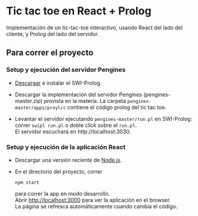 # Tic tac toe en React + Prolog

Implementación de un tic-tac-toe interactivo, usando React del lado del cliente, y Prolog del lado del servidor.

## Para correr el proyecto

### Setup y ejecución del servidor Pengines
- [Descargar](https://www.swi-prolog.org/Download.html) e instalar el SWI-Prolog.

- Descargar la implementación del servidor Pengines (pengines-master.zip) provista en la materia. La carpeta `pengines-master/apps/proylcc` contiene el código prolog del tic tac toe.

- Levantar el servidor ejecutando `pengines-master/run.pl` en SWI-Prolog: correr `swipl run.pl` o doble click sobre el `run.pl`.\
El servidor escuchará en http://localhost:3030.

### Setup y ejecución de la aplicación React

- Descargar una versión reciente de [Node.js](https://nodejs.org/en/).

- En el directorio del proyecto, correr

    `npm start`

    para correr la app en modo desarrollo.\
Abrir [http://localhost:3000](http://localhost:3000) para ver la aplicación en el browser.\
    La página se refresca automáticamente cuando cambia el código.